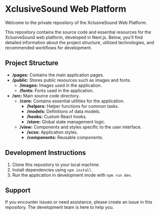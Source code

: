 # XclusiveSound Web Platform

Welcome to the private repository of the XclusiveSound Web Platform.

This repository contains the source code and essential resources for the XclusiveSound web platform, developed in Next.js. Below, you'll find detailed information about the project structure, utilized technologies, and recommended workflows for development.

## Project Structure

- **/pages:** Contains the main application pages.
- **/public:** Stores public resources such as images and fonts.
  - **/images:** Images used in the application.
  - **/fonts:** Fonts used in the application.
- **/src:** Main source code directory.
  - **/core:** Contains essential utilities for the application.
    - **/helpers:** Helper functions for common tasks.
    - **/models:** Definitions of data models.
    - **/hooks:** Custom React hooks.
    - **/store:** Global state management logic.
  - **/view:** Components and styles specific to the user interface.
    - **/scss:** Application styles.
    - **/components:** Reusable components.

## Development Instructions

1. Clone this repository to your local machine.
2. Install dependencies using `npm install`.
3. Run the application in development mode with `npm run dev`.

## Support

If you encounter issues or need assistance, please create an issue in this repository. The development team is here to help you.
